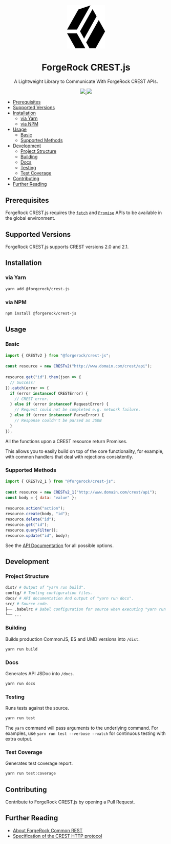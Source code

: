 <div align="center">
  <img width="120" src="logo.png">
  <h1>ForgeRock CREST.js</h1>
  A Lightweight Library to Communicate With ForgeRock CREST APIs.
  <p>
  <div>
    <a href="https://www.npmjs.com/package/@forgerock/crest-js">
      <img src="https://img.shields.io/npm/v/@forgerock/crest-js.svg?style=flat-square">
    </a>
    <img src="https://img.shields.io/david/forgerock/crest-js.svg?style=flat-square">
  </div>
</div>

- [Prerequisites](#prerequisites)
- [Supported Versions](#supported-versions)
- [Installation](#installation)
  - [via Yarn](#via-yarn)
  - [via NPM](#via-npm)
- [Usage](#usage)
  - [Basic](#basic)
  - [Supported Methods](#supported-methods)
- [Development](#development)
  - [Project Structure](#project-structure)
  - [Building](#building)
  - [Docs](#docs)
  - [Testing](#testing)
  - [Test Coverage](#test-coverage)
- [Contributing](#contributing)
- [Further Reading](#further-reading)

## Prerequisites

ForgeRock CREST.js requires the [`fetch`][mdn-fetch] and [`Promise`][mdn-promise] APIs to be available in the global environment.

## Supported Versions

ForgeRock CREST.js supports CREST versions 2.0 and 2.1.

## Installation

### via Yarn

```sh
yarn add @forgerock/crest-js
```

### via NPM

```sh
npm install @forgerock/crest-js
```

## Usage

### Basic

```js
import { CRESTv2 } from "@forgerock/crest-js";

const resource = new CRESTv2("http://www.domain.com/crest/api");

resource.get("id").then(json => {
  // Success!
}).catch(error => {
  if (error instanceof CRESTError) {
    // CREST error.
  } else if (error instanceof RequestError) {
    // Request could not be completed e.g. network failure.
  } else if (error instanceof ParseError) {
    // Response couldn't be parsed as JSON
  }
});
```

All the functions upon a CREST resource return Promises.

This allows you to easily build on top of the core functionality, for example, with common handlers that deal with rejections consistently.

### Supported Methods

```js
import { CRESTv2_1 } from "@forgerock/crest-js";

const resource = new CRESTv2_1("http://www.domain.com/crest/api");
const body = { data: "value" };

resource.action("action");
resource.create(body, "id");
resource.delete("id");
resource.get("id");
resource.queryFilter();
resource.update("id", body);
```

See the [API Documentation][documentation] for all possible options.

## Development

### Project Structure

```sh
dist/ # Output of "yarn run build".
config/ # Tooling configuration files.
docs/ # API documentation And output of "yarn run docs".
src/ # Source code.
├── .babelrc # Babel configuration for source when executing "yarn run test" or "yarn run test:coverage".
└── ...
```

### Building

Builds production CommonJS, ES and UMD versions into `/dist`.

```sh
yarn run build
```

### Docs

Generates API JSDoc into `/docs`.

```sh
yarn run docs
```

### Testing

Runs tests against the source.

```sh
yarn run test
```

The `yarn` command will pass arguments to the underlying command. For examples, use `yarn run test --verbose --watch` for continuous testing with extra output.

### Test Coverage

Generates test coverage report.

```sh
yarn run test:coverage
```

## Contributing

Contribute to ForgeRock CREST.js by opening a Pull Request.

## Further Reading

- [About ForgeRock Common REST][docs-dev-guide-about-crest]
- [Specification of the CREST HTTP protocol][forgerock-commons-protocol]

[documentation]: https://forgerock.github.io/crest-js
[docs-dev-guide-about-crest]: https://backstage.forgerock.com/docs/am/6/dev-guide/#sec-about-crest
[forgerock-commons-protocol]: https://stash.forgerock.org/projects/COMMONS/repos/forgerock-commons/browse/rest/Protocol.md
[mdn-fetch]: https://developer.mozilla.org/en-US/docs/Web/API/Fetch_API
[mdn-promise]: https://developer.mozilla.org/en-US/docs/Web/JavaScript/Reference/Global_Objects/Promise
